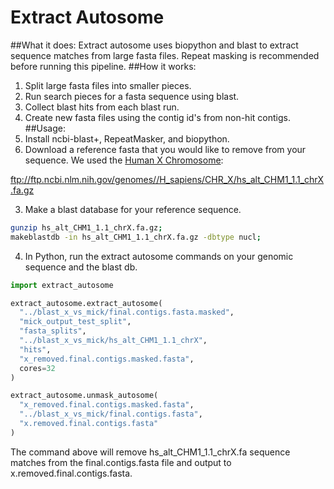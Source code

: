 # Extract Autosome
##What it does:
Extract autosome uses biopython and blast to extract sequence matches from large
fasta files.  Repeat masking is recommended before running this pipeline.
##How it works:
  1. Split large fasta files into smaller pieces.  
  2. Run search pieces for a fasta sequence using blast.
  3. Collect blast hits from each blast run.
  4. Create new fasta files using the contig id's from non-hit contigs.
##Usage:
  1. Install ncbi-blast+, RepeatMasker, and biopython.
  2. Download a reference fasta that you would like to remove from your
  sequence. We used the [Human X Chromosome](ftp://ftp.ncbi.nlm.nih.gov/genomes//H_sapiens/CHR_X/hs_alt_CHM1_1.1_chrX.fa.gz):

  ftp://ftp.ncbi.nlm.nih.gov/genomes//H_sapiens/CHR_X/hs_alt_CHM1_1.1_chrX.fa.gz

  3. Make a blast database for your reference sequence.

  ```bash
  gunzip hs_alt_CHM1_1.1_chrX.fa.gz;
  makeblastdb -in hs_alt_CHM1_1.1_chrX.fa.gz -dbtype nucl;
  ```

  4. In Python, run the extract autosome commands on your genomic sequence
  and the blast db.
  ```python
  import extract_autosome

  extract_autosome.extract_autosome(
    "../blast_x_vs_mick/final.contigs.fasta.masked",
    "mick_output_test_split",
    "fasta_splits",
    "../blast_x_vs_mick/hs_alt_CHM1_1.1_chrX",
    "hits",
    "x_removed.final.contigs.masked.fasta",
    cores=32
  )

  extract_autosome.unmask_autosome(
    "x_removed.final.contigs.masked.fasta",
    "../blast_x_vs_mick/final.contigs.fasta",
    "x.removed.final.contigs.fasta"
  )
  ```
The command above will remove hs_alt_CHM1_1.1_chrX.fa sequence matches from the
final.contigs.fasta file and output to x.removed.final.contigs.fasta.
